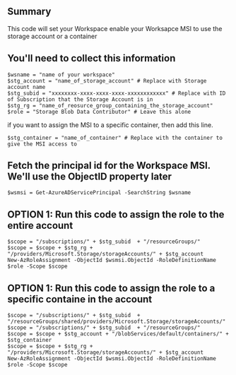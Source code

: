
## Summary
This code will set your Workspace enable your Worksapce MSI to use the storage account or a container

## You'll need to collect this information

```
$wsname = "name of your workspace"
$stg_account = "name_of_storage_account" # Replace with Storage account name
$stg_subid = "xxxxxxxx-xxxx-xxxx-xxxx-xxxxxxxxxxxx" # Replace with ID of Subscription that the Storage Account is in
$stg_rg = "name_of_reosurce_group_containing_the_storage_account"
$role = "Storage Blob Data Contributor" # Leave this alone
```

if you want to assign the MSI to a specific container, then add this line.

```
$stg_container = "name_of_container" # Replace with the container to give the MSI access to
```

## Fetch the principal id for the Workspace MSI. We'll use the ObjectID property later

```
$wsmsi = Get-AzureADServicePrincipal -SearchString $wsname
```
## OPTION 1: Run this code to assign the role to the entire account

```
$scope = "/subscriptions/" + $stg_subid  + "/resourceGroups/" 
$scope = $scope + $stg_rg + "/providers/Microsoft.Storage/storageAccounts/" + $stg_account 
New-AzRoleAssignment -ObjectId $wsmsi.ObjectId -RoleDefinitionName $role -Scope $scope
```

## OPTION 1: Run this code to assign the role to a specific containe in the account

```
$scope = "/subscriptions/" + $stg_subid  + "/resourceGroups/shared/providers/Microsoft.Storage/storageAccounts/"	$scope = "/subscriptions/" + $stg_subid  + "/resourceGroups/" 
$scope = $scope + $stg_account + "/blobServices/default/containers/" + $stg_container	
$scope = $scope + $stg_rg + "/providers/Microsoft.Storage/storageAccounts/" + $stg_account 
New-AzRoleAssignment -ObjectId $wsmsi.ObjectId -RoleDefinitionName $role -Scope $scope 
```
